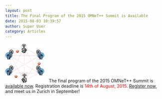 ```yaml
---
layout: post
title: The Final Program of the 2015 OMNeT++ Summit is Available
date: 2015-08-03 10:39:57
author: Super User
category: Articles
---
```

<img class="left" style="padding-right: 10px;" src="/images/stories/workshop-logo.png"/>
The final program of the 2015 OMNeT++ Summit is <a href="https://summit.omnetpp.org/2015/#program" target="_blank">available now</a>. 
Registration deadline is <span style="color: red;">14th of August, 2015</span>. 
<a href="https://summit.omnetpp.org/2015/#registration" target="_blank">Register now,</a> and meet us in Zurich in September!
